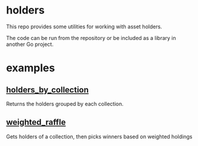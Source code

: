 # holders

This repo provides some utilities for working with asset holders. 

The code can be run from the repository or be included as a library in another Go project.

# examples

## [holders_by_collection](examples/holders_by_collection)

Returns the holders grouped by each collection.

## [weighted_raffle](examples/weighted_raffle)

Gets holders of a collection, then picks winners based on weighted holdings